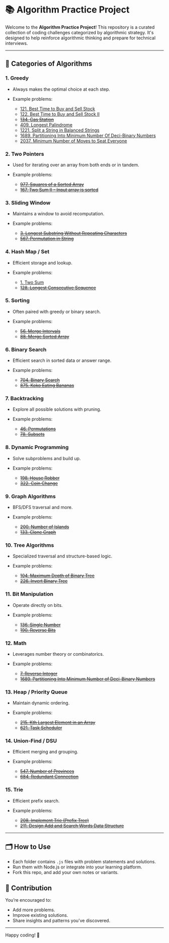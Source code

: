 # 📚 Algorithm Practice Project

Welcome to the **Algorithm Practice Project**! This repository is a curated collection of coding challenges categorized by algorithmic strategy. It's designed to help reinforce algorithmic thinking and prepare for technical interviews.

---

## 🔖 Categories of Algorithms

### 1. Greedy

* Always makes the optimal choice at each step.
* Example problems:

    * [121. Best Time to Buy and Sell Stock](./greedy/121-best-time-to-buy-and-sell-stock.js)
    * [122. Best Time to Buy and Sell Stock II](./greedy/122-best-time-to-buy-and-sell-stock-ii.js)
    * ~~[134. Gas Station](./greedy/134-gas-station.js)~~
    * [409. Longest Palindrome](./greedy/409-longest-palindrome.js)
    * [1221. Split a String in Balanced Strings](./greedy/1221-split-a-string-in-balanced-strings.js)
    * [1689. Partitioning Into Minimum Number Of Deci-Binary Numbers](./greedy/1689-partitioning-into-minimum-number-of-deci-binary-numbers.js)
    * [2037. Minimum Number of Moves to Seat Everyone](./greedy/2037-minimum-number-of-moves-to-seat-everyone.js)

### 2. Two Pointers

* Used for iterating over an array from both ends or in tandem.
* Example problems:

    * ~~[977. Squares of a Sorted Array](./two-pointers/977-squares-of-sorted-array.js)~~
    * ~~[167. Two Sum II - Input array is sorted](./167-two-pointers/two-sum-ii.js)~~

### 3. Sliding Window

* Maintains a window to avoid recomputation.
* Example problems:

    * ~~[3. Longest Substring Without Repeating Characters](./sliding-window/3-longest-substring-no-repeat.js)~~
    * ~~[567. Permutation in String](./sliding-window/567-permutation-in-string.js)~~

### 4. Hash Map / Set

* Efficient storage and lookup.
* Example problems:

    * [1. Two Sum](./hashmap/1-two-sum.js)
    * ~~[128. Longest Consecutive Sequence](./hashmap/128-longest-consecutive.js)~~

### 5. Sorting

* Often paired with greedy or binary search.
* Example problems:

    * ~~[56. Merge Intervals](./sorting/56-merge-intervals.js)~~
    * ~~[88. Merge Sorted Array](./sorting/88-merge-sorted-array.js)~~

### 6. Binary Search

* Efficient search in sorted data or answer range.
* Example problems:

    * ~~[704. Binary Search](./binary-search/704-binary-search.js)~~
    * ~~[875. Koko Eating Bananas](./binary-search/875-koko-bananas.js)~~

### 7. Backtracking

* Explore all possible solutions with pruning.
* Example problems:

    * ~~[46. Permutations](./backtracking/46-permutations.js)~~
    * ~~[78. Subsets](./backtracking/78-subsets.js)~~

### 8. Dynamic Programming

* Solve subproblems and build up.
* Example problems:

    * ~~[198. House Robber](./dp/198-house-robber.js)~~
    * ~~[322. Coin Change](./dp/322-coin-change.js)~~

### 9. Graph Algorithms

* BFS/DFS traversal and more.
* Example problems:

    * ~~[200. Number of Islands](./graph/200-number-of-islands.js)~~
    * ~~[133. Clone Graph](./graph/133-clone-graph.js)~~

### 10. Tree Algorithms

* Specialized traversal and structure-based logic.
* Example problems:

    * ~~[104. Maximum Depth of Binary Tree](./tree/104-max-depth.js)~~
    * ~~[226. Invert Binary Tree](./tree/226-invert-tree.js)~~

### 11. Bit Manipulation

* Operate directly on bits.
* Example problems:

    * ~~[136. Single Number](./bit/136-single-number.js)~~
    * ~~[190. Reverse Bits](./bit/190-reverse-bits.js)~~

### 12. Math

* Leverages number theory or combinatorics.
* Example problems:

    * ~~[7. Reverse Integer](./math/7-reverse-integer.js)~~
    * ~~[1689. Partitioning Into Minimum Number of Deci-Binary Numbers](./math/1689-min-deci-binary.js)~~

### 13. Heap / Priority Queue

* Maintain dynamic ordering.
* Example problems:

    * ~~[215. Kth Largest Element in an Array](./heap/215-kth-largest.js)~~
    * ~~[621. Task Scheduler](./heap/621-task-scheduler.js)~~

### 14. Union-Find / DSU

* Efficient merging and grouping.
* Example problems:

    * ~~[547. Number of Provinces](./dsu/547-number-of-provinces.js)~~
    * ~~[684. Redundant Connection](./dsu/684-redundant-connection.js)~~

### 15. Trie

* Efficient prefix search.
* Example problems:

    * ~~[208. Implement Trie (Prefix Tree)](./trie/208-implement-trie.js)~~
    * ~~[211. Design Add and Search Words Data Structure](./trie/211-search-words.js)~~

---

## 🗂 How to Use

* Each folder contains `.js` files with problem statements and solutions.
* Run them with Node.js or integrate into your learning platform.
* Fork this repo, and add your own notes or variants.

## 🧠 Contribution

You’re encouraged to:

* Add more problems.
* Improve existing solutions.
* Share insights and patterns you’ve discovered.

---

Happy coding! 🚀
